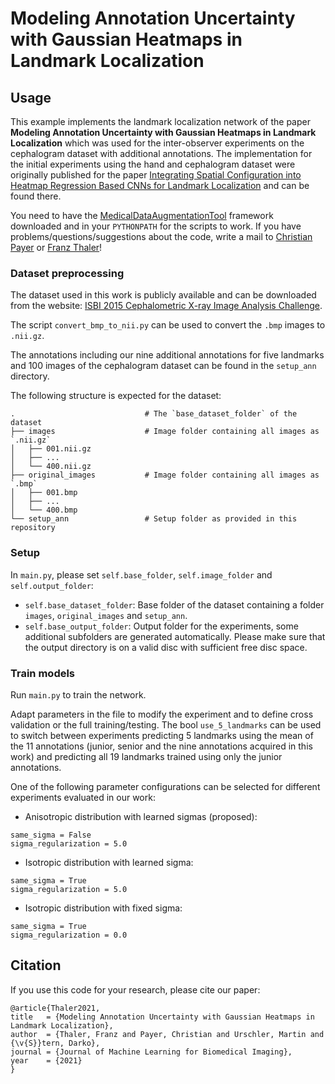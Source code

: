 # Modeling Annotation Uncertainty with Gaussian Heatmaps in Landmark Localization

## Usage
This example implements the landmark localization network of the paper **Modeling Annotation Uncertainty with Gaussian Heatmaps in Landmark Localization** which was used for the inter-observer experiments on the cephalogram dataset with additional annotations.
The implementation for the initial experiments using the hand and cephalogram dataset were originally published for the paper [Integrating Spatial Configuration into Heatmap Regression Based CNNs for Landmark Localization](https://github.com/christianpayer/MedicalDataAugmentationTool-HeatmapRegression) and can be found there.

You need to have the [MedicalDataAugmentationTool](https://github.com/christianpayer/MedicalDataAugmentationTool) framework downloaded and in your `PYTHONPATH` for the scripts to work.
If you have problems/questions/suggestions about the code, write a mail to [Christian Payer](mailto:christian.payer@gmx.net) or [Franz Thaler](mailto:franz.thaler@icg.tugraz.at)!

### Dataset preprocessing
The dataset used in this work is publicly available and can be downloaded from the website: [ISBI 2015 Cephalometric X-ray Image Analysis Challenge](http://www-o.ntust.edu.tw/~cweiwang/ISBI2015/challenge1/).

The script `convert_bmp_to_nii.py` can be used to convert the `.bmp` images to `.nii.gz`.

The annotations including our nine additional annotations for five landmarks and 100 images of the cephalogram dataset can be found in the `setup_ann` directory.

The following structure is expected for the dataset:

    .                             # The `base_dataset_folder` of the dataset
    ├── images                    # Image folder containing all images as `.nii.gz`
    │   ├── 001.nii.gz            
    │   ├── ...                   
    │   └── 400.nii.gz            
    ├── original_images           # Image folder containing all images as `.bmp`
    │   ├── 001.bmp            
    │   ├── ...                   
    │   └── 400.bmp            
    └── setup_ann                 # Setup folder as provided in this repository


### Setup
In `main.py`, please set `self.base_folder`, `self.image_folder` and `self.output_folder`:

- `self.base_dataset_folder`: Base folder of the dataset containing a folder `images`, `original_images` and `setup_ann`. 
- `self.base_output_folder`: Output folder for the experiments, some additional subfolders are generated automatically. Please make sure that the output directory is on a valid disc with sufficient free disc space.


### Train models
Run `main.py` to train the network. 

Adapt parameters in the file to modify the experiment and to define cross validation or the full training/testing.
The bool `use_5_landmarks` can be used to switch between experiments predicting 5 landmarks using the mean of the 11 annotations (junior, senior and the nine annotations acquired in this work) and predicting all 19 landmarks trained using only the junior annotations.

One of the following parameter configurations can be selected for different experiments evaluated in our work:

- Anisotropic distribution with learned sigmas (proposed):
```
same_sigma = False
sigma_regularization = 5.0
```

- Isotropic distribution with learned sigma:
```
same_sigma = True
sigma_regularization = 5.0
```

- Isotropic distribution with fixed sigma:
```
same_sigma = True
sigma_regularization = 0.0
```

## Citation
If you use this code for your research, please cite our paper:

```
@article{Thaler2021,
title   = {Modeling Annotation Uncertainty with Gaussian Heatmaps in Landmark Localization},
author  = {Thaler, Franz and Payer, Christian and Urschler, Martin and {\v{S}}tern, Darko},
journal = {Journal of Machine Learning for Biomedical Imaging},
year    = {2021}
}
```
 
